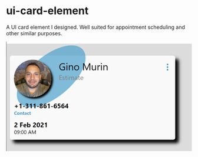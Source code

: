 # ui-card-element

A UI card element I designed. Well suited for appointment scheduling and other similar purposes.

![Alt text](./screenshot.png)
